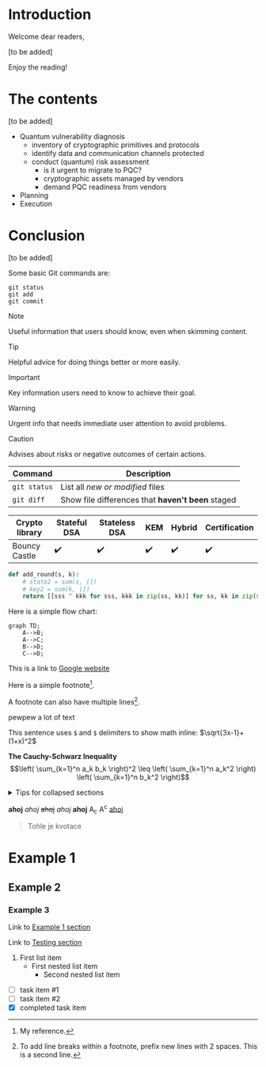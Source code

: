 # Introduction
Welcome dear readers,

[to be added]

Enjoy the reading!

# The contents
[to be added]
- Quantum vulnerability diagnosis
  - inventory of cryptographic primitives and protocols
  - identify data and communication channels protected
  - conduct (quantum) risk assessment
    - is it urgent to migrate to PQC?
    - cryptographic assets managed by vendors
    - demand PQC readiness from vendors
- Planning
- Execution

# Conclusion
[to be added]

Some basic Git commands are:
```
git status
git add
git commit
```

> [!NOTE]
> Useful information that users should know, even when skimming content.

> [!TIP]
> Helpful advice for doing things better or more easily.

> [!IMPORTANT]
> Key information users need to know to achieve their goal.

> [!WARNING]
> Urgent info that needs immediate user attention to avoid problems.

> [!CAUTION]
> Advises about risks or negative outcomes of certain actions.

| Command | Description |
| --- | --- |
| `git status` | List all *new or modified* files |
| `git diff` | Show file differences that **haven't been** staged |

| Crypto library | Stateful DSA | Stateless DSA | KEM | Hybrid | Certification |
|----------------| --- | --- | --- | --- | --- |
| Bouncy Castle  | :heavy_check_mark: | :heavy_check_mark: | :heavy_check_mark: | :heavy_check_mark: | :heavy_check_mark: |

```python
def add_round(s, k):
    # state2 = sum(s, [])
    # key2 = sum(k, [])
    return [[sss ^ kkk for sss, kkk in zip(ss, kk)] for ss, kk in zip(s, k)]
```

Here is a simple flow chart:

```mermaid
graph TD;
    A-->B;
    A-->C;
    B-->D;
    C-->D;
```

This is a link to [Google website](https://www.google.com)

Here is a simple footnote[^1].

A footnote can also have multiple lines[^2].

pewpew a lot of text

This sentence uses `$` and `$` delimiters to show math inline: $`\sqrt{3x-1}+(1+x)^2`$

**The Cauchy-Schwarz Inequality**
$$\left( \sum_{k=1}^n a_k b_k \right)^2 \leq \left( \sum_{k=1}^n a_k^2 \right) \left( \sum_{k=1}^n b_k^2 \right)$$

<details>

<summary>Tips for collapsed sections</summary>

### You can add a header

You can add text within a collapsed section.

You can add an image or a code block, too.

```ruby
   puts "Hello World"
```

</details>

**ahoj**
*ahoj*
~~ahoj~~
_ahoj_
__ahoj__
A<sub>c</sub>
A<sup>c</sup>
<ins>ahoj</ins>

> Tohle je kvotace
 
# Example 1
## Example 2
### Example 3

Link to [Example 1 section](#example-1)

Link to [Testing section](#testing)

1. First list item
    - First nested list item
        - Second nested list item

- [ ] task item #1
- [ ] task item #2
- [x] completed task item

[^1]: My reference.
[^2]: To add line breaks within a footnote, prefix new lines with 2 spaces.
This is a second line.